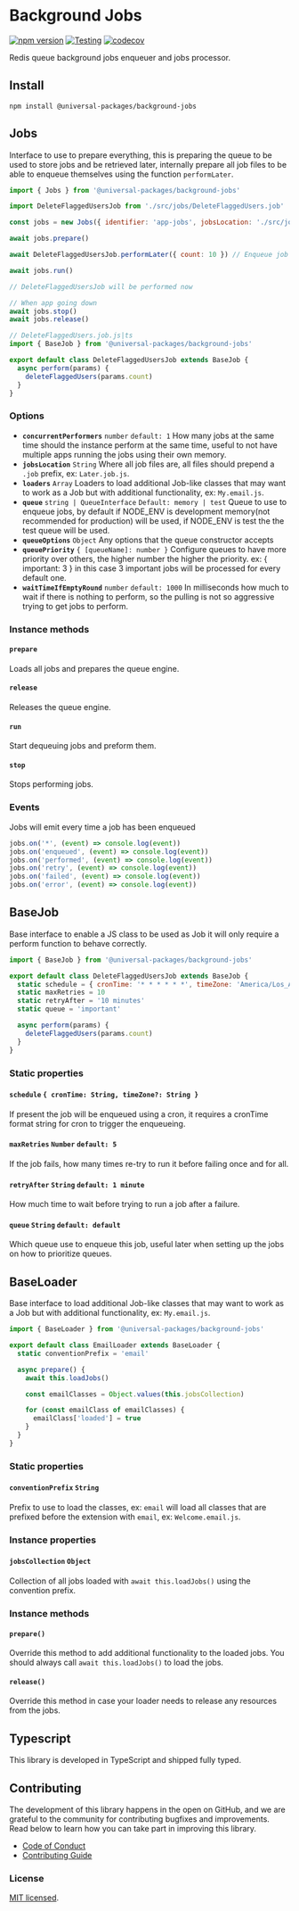 # Background Jobs

[![npm version](https://badge.fury.io/js/@universal-packages%2Fbackground-jobs.svg)](https://www.npmjs.com/package/@universal-packages/background-jobs)
[![Testing](https://github.com/universal-packages/universal-background-jobs/actions/workflows/testing.yml/badge.svg)](https://github.com/universal-packages/universal-background-jobs/actions/workflows/testing.yml)
[![codecov](https://codecov.io/gh/universal-packages/universal-background-jobs/branch/main/graph/badge.svg?token=CXPJSN8IGL)](https://codecov.io/gh/universal-packages/universal-background-jobs)

Redis queue background jobs enqueuer and jobs processor.

## Install

```shell
npm install @universal-packages/background-jobs
```

## Jobs

Interface to use to prepare everything, this is preparing the queue to be used to store jobs and be retrieved later, internally prepare all job files to be able to enqueue themselves using the function `performLater`.

```js
import { Jobs } from '@universal-packages/background-jobs'

import DeleteFlaggedUsersJob from './src/jobs/DeleteFlaggedUsers.job'

const jobs = new Jobs({ identifier: 'app-jobs', jobsLocation: './src/jobs', concurrentPerformers: 2, queuePriority: { important: 2 }, waitTimeIfEmptyRound: 10000 })

await jobs.prepare()

await DeleteFlaggedUsersJob.performLater({ count: 10 }) // Enqueue job to be performed later

await jobs.run()

// DeleteFlaggedUsersJob will be performed now

// When app going down
await jobs.stop()
await jobs.release()
```

```js
// DeleteFlaggedUsers.job.js|ts
import { BaseJob } from '@universal-packages/background-jobs'

export default class DeleteFlaggedUsersJob extends BaseJob {
  async perform(params) {
    deleteFlaggedUsers(params.count)
  }
}
```

### Options

- **`concurrentPerformers`** `number` `default: 1`
  How many jobs at the same time should the instance perform at the same time, useful to not have multiple apps running the jobs using their own memory.
- **`jobsLocation`** `String`
  Where all job files are, all files should prepend a `.job` prefix, ex: `Later.job.js`.
- **`loaders`** `Array`
  Loaders to load additional Job-like classes that may want to work as a Job but with additional functionality, ex: `My.email.js`.
- **`queue`** `string | QueueInterface` `Default: memory | test`
  Queue to use to enqueue jobs, by default if NODE_ENV is development memory(not recommended for production) will be used, if NODE_ENV is test the the test queue will be used.
- **`queueOptions`** `Object`
  Any options that the queue constructor accepts
- **`queuePriority`** `{ [queueName]: number }`
  Configure queues to have more priority over others, the higher number the higher the priority. ex: { important: 3 } in this case 3 important jobs will be processed for every default one.
- **`waitTimeIfEmptyRound`** `number` `default: 1000`
  In milliseconds how much to wait if there is nothing to perform, so the pulling is not so aggressive trying to get jobs to perform.

### Instance methods

#### **`prepare`**

Loads all jobs and prepares the queue engine.

#### **`release`**

Releases the queue engine.

#### **`run`**

Start dequeuing jobs and preform them.

#### **`stop`**

Stops performing jobs.

### Events

Jobs will emit every time a job has been enqueued

```js
jobs.on('*', (event) => console.log(event))
jobs.on('enqueued', (event) => console.log(event))
jobs.on('performed', (event) => console.log(event))
jobs.on('retry', (event) => console.log(event))
jobs.on('failed', (event) => console.log(event))
jobs.on('error', (event) => console.log(event))
```

## BaseJob

Base interface to enable a JS class to be used as Job it will only require a perform function to behave correctly.

```js
import { BaseJob } from '@universal-packages/background-jobs'

export default class DeleteFlaggedUsersJob extends BaseJob {
  static schedule = { cronTime: '* * * * * *', timeZone: 'America/Los_Angeles' }
  static maxRetries = 10
  static retryAfter = '10 minutes'
  static queue = 'important'

  async perform(params) {
    deleteFlaggedUsers(params.count)
  }
}
```

### Static properties

#### **`schedule`** `{ cronTime: String, timeZone?: String }`

If present the job will be enqueued using a cron, it requires a cronTime format string for cron to trigger the enqueueing.

#### **`maxRetries`** `Number` `default: 5`

If the job fails, how many times re-try to run it before failing once and for all.

#### **`retryAfter`** `String` `default: 1 minute`

How much time to wait before trying to run a job after a failure.

#### **`queue`** `String` `default: default`

Which queue use to enqueue this job, useful later when setting up the jobs on how to prioritize queues.

## BaseLoader

Base interface to load additional Job-like classes that may want to work as a Job but with additional functionality, ex: `My.email.js`.

```js
import { BaseLoader } from '@universal-packages/background-jobs'

export default class EmailLoader extends BaseLoader {
  static conventionPrefix = 'email'

  async prepare() {
    await this.loadJobs()

    const emailClasses = Object.values(this.jobsCollection)

    for (const emailClass of emailClasses) {
      emailClass['loaded'] = true
    }
  }
}
```

### Static properties

#### **`conventionPrefix`** `String`

Prefix to use to load the classes, ex: `email` will load all classes that are prefixed before the extension with `email`, ex: `Welcome.email.js`.

### Instance properties

#### **`jobsCollection`** `Object`

Collection of all jobs loaded with `await this.loadJobs()` using the convention prefix.

### Instance methods

#### **`prepare()`**

Override this method to add additional functionality to the loaded jobs. You should always call `await this.loadJobs()` to load the jobs.

#### **`release()`**

Override this method in case your loader needs to release any resources from the jobs.

## Typescript

This library is developed in TypeScript and shipped fully typed.

## Contributing

The development of this library happens in the open on GitHub, and we are grateful to the community for contributing bugfixes and improvements. Read below to learn how you can take part in improving this library.

- [Code of Conduct](./CODE_OF_CONDUCT.md)
- [Contributing Guide](./CONTRIBUTING.md)

### License

[MIT licensed](./LICENSE).
